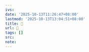 ```yaml
---
ivs:
date: '2025-10-13T11:26:47+08:00'
lastmod: '2025-10-13T13:04:51+08:00'
title: 󰓚
url: 󰓚
tags: []
src:
note:
---
```

